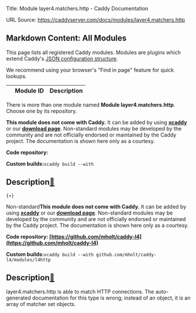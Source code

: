 Title: Module layer4.matchers.http - Caddy Documentation

URL Source: https://caddyserver.com/docs/modules/layer4.matchers.http

Markdown Content:
All Modules
-----------

This page lists all registered Caddy modules. Modules are plugins which extend Caddy's [JSON configuration structure](https://caddyserver.com/docs/json/).

We recommend using your browser's "Find in page" feature for quick lookups.

|  | Module ID | Description |
| --- | --- | --- |

There is more than one module named **Module layer4.matchers.http**. Choose one by its repository.

**This module does not come with Caddy.** It can be added by using **[xcaddy](https://caddyserver.com/docs/build#xcaddy)** or our **[download page](https://caddyserver.com/download)**. Non-standard modules may be developed by the community and are not officially endorsed or maintained by the Caddy project. The documentation is shown here only as a courtesy.

**Code repository:**

**Custom builds:**`xcaddy build --with`

Description[🔗](https://caddyserver.com/docs/modules/layer4.matchers.http#docs "Direct link")
---------------------------------------------------------------------------------------------

`{▾}`

Non-standard**This module does not come with Caddy.** It can be added by using **[xcaddy](https://caddyserver.com/docs/build#xcaddy)** or our **[download page](https://caddyserver.com/download)**. Non-standard modules may be developed by the community and are not officially endorsed or maintained by the Caddy project. The documentation is shown here only as a courtesy.

**Code repository: [https://github.com/mholt/caddy-l4](https://github.com/mholt/caddy-l4)**

**Custom builds:**`xcaddy build --with github.com/mholt/caddy-l4/modules/l4http`

Description[🔗](https://caddyserver.com/docs/modules/layer4.matchers.http#docs "Direct link")
---------------------------------------------------------------------------------------------

layer4.matchers.http is able to match HTTP connections. The auto-generated documentation for this type is wrong; instead of an object, it is an array of matcher set objects.
